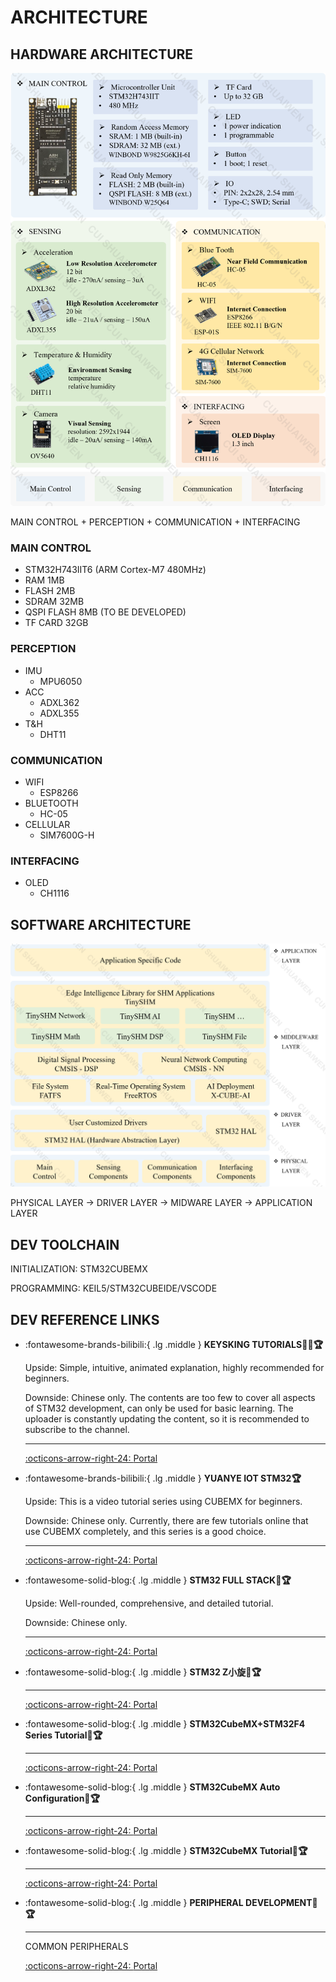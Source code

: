 # ARCHITECTURE

## HARDWARE ARCHITECTURE

![Hardware Architecture](hw.png)

MAIN CONTROL + PERCEPTION + COMMUNICATION + INTERFACING

### MAIN CONTROL

- STM32H743IIT6 (ARM Cortex-M7 480MHz)
- RAM 1MB
- FLASH 2MB
- SDRAM 32MB
- QSPI FLASH 8MB (TO BE DEVELOPED)
- TF CARD 32GB

### PERCEPTION

- IMU
    - MPU6050
- ACC
    - ADXL362
    - ADXL355
- T&H
    - DHT11

### COMMUNICATION
- WIFI
    - ESP8266
- BLUETOOTH
    - HC-05
- CELLULAR
    - SIM7600G-H

### INTERFACING
- OLED
    - CH1116

## SOFTWARE ARCHITECTURE

![Software Architecture](sw.png)

PHYSICAL LAYER -> DRIVER LAYER -> MIDWARE LAYER -> APPLICATION LAYER

## DEV TOOLCHAIN

INITIALIZATION: STM32CUBEMX

PROGRAMMING: KEIL5/STM32CUBEIDE/VSCODE


## DEV REFERENCE LINKS

<div class="grid cards" markdown>

-   :fontawesome-brands-bilibili:{ .lg .middle } __KEYSKING TUTORIALS🎯✅🏆__

    Upside: Simple, intuitive, animated explanation, highly recommended for beginners.

    Downside: Chinese only. The contents are too few to cover all aspects of STM32 development, can only be used for basic learning. The uploader is constantly updating the content, so it is recommended to subscribe to the channel.

    ---

    [:octicons-arrow-right-24: <a href="https://www.bilibili.com/video/BV12v4y1y7uV/?spm_id_from=333.788&vd_source=5a427660f0337fedc22d4803661d493f" target="_blank"> Portal </a>](#)

</div>

<div class="grid cards" markdown>

-   :fontawesome-brands-bilibili:{ .lg .middle } __YUANYE IOT STM32🏆__

    Upside: This is a video tutorial series using CUBEMX for beginners. 

    Downside: Chinese only. Currently, there are few tutorials online that use CUBEMX completely, and this series is a good choice.

    ---

    [:octicons-arrow-right-24: <a href="https://space.bilibili.com/1341140649/channel/series" target="_blank"> Portal </a>](#)

</div>

<div class="grid cards" markdown>

-   :fontawesome-solid-blog:{ .lg .middle } __STM32 FULL STACK🎯🏆__

    Upside: Well-rounded, comprehensive, and detailed tutorial.

    Downside: Chinese only. 

    ---

    [:octicons-arrow-right-24: <a href="https://blog.csdn.net/Mculover666/article/details/126943245" target="_blank"> Portal </a>](#)

-   :fontawesome-solid-blog:{ .lg .middle } __STM32 Z小旋🎯🏆__

    ---

    [:octicons-arrow-right-24: <a href="https://blog.csdn.net/as480133937/category_9188655.html" target="_blank"> Portal </a>](#)

-   :fontawesome-solid-blog:{ .lg .middle } __STM32CubeMX+STM32F4 Series Tutorial🎯🏆__

    ---

    [:octicons-arrow-right-24: <a href="https://www.cnblogs.com/lc-guo/p/17937268" target="_blank"> Portal </a>](#)

-   :fontawesome-solid-blog:{ .lg .middle } __STM32CubeMX Auto Configuration🎯🏆__

    ---

    [:octicons-arrow-right-24: <a href="https://blog.csdn.net/weixin_42880082/category_12054555.html" target="_blank"> Portal </a>](#)

-   :fontawesome-solid-blog:{ .lg .middle } __STM32CubeMX Tutorial🎯🏆__

    ---

    [:octicons-arrow-right-24: <a href="https://leung-manwah.blog.csdn.net/category_10508589.html" target="_blank"> Portal </a>](#)

-   :fontawesome-solid-blog:{ .lg .middle } __PERIPHERAL DEVELOPMENT🎯🏆__

    ---

    COMMON PERIPHERALS

    [:octicons-arrow-right-24: <a href="https://blog.csdn.net/qq_45217381/category_12355452.html" target="_blank"> Portal </a>](#)

</div>